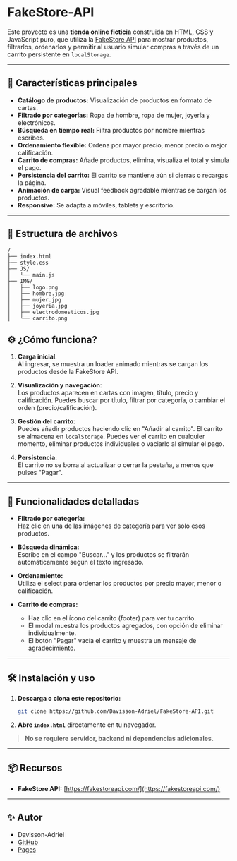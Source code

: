 # FakeStore-API

Este proyecto es una **tienda online ficticia** construida en HTML, CSS y JavaScript puro, que utiliza la [FakeStore API](https://fakestoreapi.com/) para mostrar productos, filtrarlos, ordenarlos y permitir al usuario simular compras a través de un carrito persistente en `localStorage`.

---

## 🚚 Características principales

- **Catálogo de productos:** Visualización de productos en formato de cartas.
- **Filtrado por categorías:** Ropa de hombre, ropa de mujer, joyería y electrónicos.
- **Búsqueda en tiempo real:** Filtra productos por nombre mientras escribes.
- **Ordenamiento flexible:** Ordena por mayor precio, menor precio o mejor calificación.
- **Carrito de compras:** Añade productos, elimina, visualiza el total y simula el pago.
- **Persistencia del carrito:** El carrito se mantiene aún si cierras o recargas la página.
- **Animación de carga:** Visual feedback agradable mientras se cargan los productos.
- **Responsive:** Se adapta a móviles, tablets y escritorio.

---

## 📂 Estructura de archivos

```
/
├── index.html
├── style.css
├── JS/
│   └── main.js
├── IMG/
│   ├── logo.png
│   ├── hombre.jpg
│   ├── mujer.jpg
│   ├── joyeria.jpg
│   ├── electrodomesticos.jpg
│   └── carrito.png
```


## ⚙️ ¿Cómo funciona?

1. **Carga inicial**:  
   Al ingresar, se muestra un loader animado mientras se cargan los productos desde la FakeStore API.

2. **Visualización y navegación**:  
   Los productos aparecen en cartas con imagen, título, precio y calificación. Puedes buscar por título, filtrar por categoría, o cambiar el orden (precio/calificación).

3. **Gestión del carrito**:  
   Puedes añadir productos haciendo clic en "Añadir al carrito". El carrito se almacena en `localStorage`. Puedes ver el carrito en cualquier momento, eliminar productos individuales o vaciarlo al simular el pago.

4. **Persistencia**:  
   El carrito no se borra al actualizar o cerrar la pestaña, a menos que pulses "Pagar".

---

## 🧩 Funcionalidades detalladas

- **Filtrado por categoría:**  
  Haz clic en una de las imágenes de categoría para ver solo esos productos.

- **Búsqueda dinámica:**  
  Escribe en el campo "Buscar..." y los productos se filtrarán automáticamente según el texto ingresado.

- **Ordenamiento:**  
  Utiliza el select para ordenar los productos por precio mayor, menor o calificación.

- **Carrito de compras:**  
  - Haz clic en el ícono del carrito (footer) para ver tu carrito.
  - El modal muestra los productos agregados, con opción de eliminar individualmente.
  - El botón "Pagar" vacía el carrito y muestra un mensaje de agradecimiento.

---

## 🛠️ Instalación y uso

1. **Descarga o clona este repositorio:**
   ```bash
   git clone https://github.com/Davisson-Adriel/FakeStore-API.git
   ```
2. **Abre `index.html`** directamente en tu navegador.

> **No se requiere servidor, backend ni dependencias adicionales.**

---

## 📦 Recursos

- **FakeStore API:** [https://fakestoreapi.com/](https://fakestoreapi.com/)

---

## ✨ Autor

- Davisson-Adriel  
- [GitHub](https://github.com/Davisson-Adriel)
- [Pages](https://davisson-adriel.github.io/FakeStore-API/)

